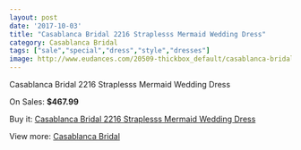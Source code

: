 ```yaml
---
layout: post
date: '2017-10-03'
title: "Casablanca Bridal 2216 Straplesss Mermaid Wedding Dress"
category: Casablanca Bridal
tags: ["sale","special","dress","style","dresses"]
image: http://www.eudances.com/20509-thickbox_default/casablanca-bridal-2216-straplesss-mermaid-wedding-dress.jpg
---
```

Casablanca Bridal 2216 Straplesss Mermaid Wedding Dress

On Sales: **$467.99**
<a href="https://www.eudances.com/en/casablanca-bridal/6159-casablanca-bridal-2216-straplesss-mermaid-wedding-dress.html"><amp-img layout="responsive" width="600" height="600" src="//www.eudances.com/20509-thickbox_default/casablanca-bridal-2216-straplesss-mermaid-wedding-dress.jpg" alt="Casablanca Bridal 2216 Straplesss Mermaid Wedding Dress 0" /></a>
<a href="https://www.eudances.com/en/casablanca-bridal/6159-casablanca-bridal-2216-straplesss-mermaid-wedding-dress.html"><amp-img layout="responsive" width="600" height="600" src="//www.eudances.com/20511-thickbox_default/casablanca-bridal-2216-straplesss-mermaid-wedding-dress.jpg" alt="Casablanca Bridal 2216 Straplesss Mermaid Wedding Dress 1" /></a>
<a href="https://www.eudances.com/en/casablanca-bridal/6159-casablanca-bridal-2216-straplesss-mermaid-wedding-dress.html"><amp-img layout="responsive" width="600" height="600" src="//www.eudances.com/20510-thickbox_default/casablanca-bridal-2216-straplesss-mermaid-wedding-dress.jpg" alt="Casablanca Bridal 2216 Straplesss Mermaid Wedding Dress 2" /></a>

Buy it: [Casablanca Bridal 2216 Straplesss Mermaid Wedding Dress](https://www.eudances.com/en/casablanca-bridal/6159-casablanca-bridal-2216-straplesss-mermaid-wedding-dress.html "Casablanca Bridal 2216 Straplesss Mermaid Wedding Dress")

View more: [Casablanca Bridal](https://www.eudances.com/en/4-casablanca-bridal "Casablanca Bridal")